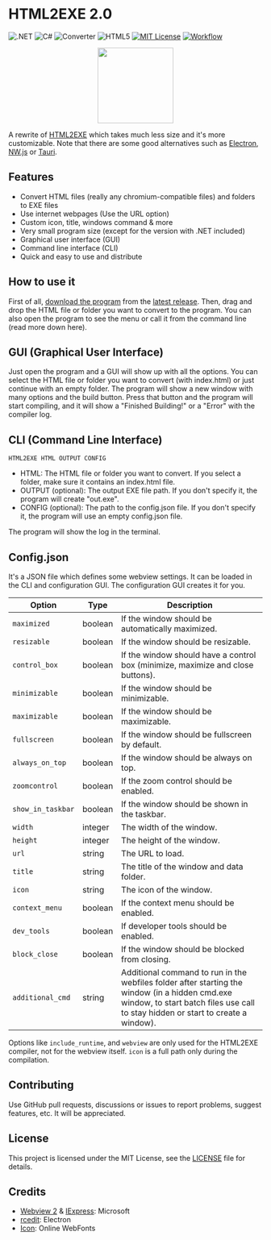 # HTML2EXE 2.0
![.NET](https://img.shields.io/badge/.NET-5C2D91?logo=.net&logoColor=white)
![C#](https://img.shields.io/badge/c%23-%23239120.svg?logo=csharp&logoColor=white)
![Converter](https://img.shields.io/badge/converter-gray)
![HTML5](https://img.shields.io/badge/html5-%23E34F26.svg?logo=html5&logoColor=white)
[![MIT License](https://img.shields.io/badge/license-MIT-blue)](./LICENSE)
[![Workflow](https://github.com/jgc777/HTML2EXE-2.0/actions/workflows/publish.yml/badge.svg)](https://github.com/jgc777/HTML2EXE-2.0/actions/workflows/publish.yml)

<p align="center"><img src="icon.png" width="150"></p>

A rewrite of [HTML2EXE](https://jgc777.github.io/HTML2EXE) which takes much less size and it's more customizable. Note that there are some good alternatives such as [Electron](https://www.electronjs.org/docs/latest/), [NW.js](https://nwjs.readthedocs.io/en/latest/) or [Tauri](https://v2.tauri.app/start/).

## Features
- Convert HTML files (really any chromium-compatible files) and folders to EXE files
- Use internet webpages (Use the URL option)
- Custom icon, title, windows command & more
- Very small program size (except for the version with .NET included)
- Graphical user interface (GUI)
- Command line interface (CLI)
- Quick and easy to use and distribute

## How to use it
First of all, [download the program](https://github.com/jgc777/HTML2EXE-2.0/releases/latest/download/HTML2EXE.exe) from the [latest release](https://github.com/jgc777/HTML2EXE-2.0/releases/latest/). Then, drag and drop the HTML file or folder you want to convert to the program. You can also open the program to see the menu or call it from the command line (read more down here).

## GUI (Graphical User Interface)
Just open the program and a GUI will show up with all the options. You can select the HTML file or folder you want to convert (with index.html) or just continue with an empty folder. The program will show a new window with many options and the build button. Press that button and the program will start compiling, and it will show a "Finished Building!" or a "Error" with the compiler log.

## CLI (Command Line Interface)
`HTML2EXE HTML OUTPUT CONFIG`

- HTML: The HTML file or folder you want to convert. If you select a folder, make sure it contains an index.html file.
- OUTPUT (optional): The output EXE file path. If you don't specify it, the program will create "out.exe".
- CONFIG (optional): The path to the config.json file. If you don't specify it, the program will use an empty config.json file.

The program will show the log in the terminal.

## Config.json
It's a JSON file which defines some webview settings. It can be loaded in the CLI and configuration GUI. The configuration GUI creates it for you.

| Option             | Type     | Description                                                                |
|--------------------|----------|----------------------------------------------------------------------------|
| `maximized`        | boolean  | If the window should be automatically maximized.                           |
| `resizable`        | boolean  | If the window should be resizable.                                         |
| `control_box`      | boolean  | If the window should have a control box (minimize, maximize and close buttons). |
| `minimizable`      | boolean  | If the window should be minimizable.                                       |
| `maximizable`      | boolean  | If the window should be maximizable.                                       |
| `fullscreen`       | boolean  | If the window should be fullscreen by default.                             |
| `always_on_top`    | boolean  | If the window should be always on top.                                     |
| `zoomcontrol`      | boolean  | If the zoom control should be enabled.                                     |
| `show_in_taskbar`  | boolean  | If the window should be shown in the taskbar.                              |
| `width`            | integer  | The width of the window.                                                   |
| `height`           | integer  | The height of the window.                                                  |
| `url`              | string   | The URL to load.                                                           |
| `title`            | string   | The title of the window and data folder.                                   |
| `icon`             | string   | The icon of the window.                                                    |
| `context_menu`     | boolean  | If the context menu should be enabled.                                     |
| `dev_tools`        | boolean  | If developer tools should be enabled.                                      |
| `block_close`      | boolean  | If the window should be blocked from closing.                              |
| `additional_cmd`   | string   | Additional command to run in the webfiles folder after starting the window (in a hidden cmd.exe window, to start batch files use call to stay hidden or start to create a window). |

Options like `include_runtime`, and `webview` are only used for the HTML2EXE compiler, not for the webview itself. `icon` is a full path only during the compilation.

## Contributing
Use GitHub pull requests, discussions or issues to report problems, suggest features, etc. It will be appreciated.

## License
This project is licensed under the MIT License, see the [LICENSE](LICENSE) file for details.

## Credits
- [Webview 2](https://developer.microsoft.com/es-es/microsoft-edge/webview2) & [IExpress](https://es.wikipedia.org/wiki/IExpress): Microsoft
- [rcedit](https://github.com/electron/rcedit): Electron
- [Icon](https://www.onlinewebfonts.com/icon/454233): Online WebFonts
